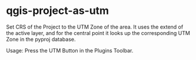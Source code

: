 # qgis-project-as-utm
Set CRS of the Project to the UTM Zone of the area. It uses the extend of the active layer, and for the central point it looks up the corresponding UTM Zone in the pyproj database.

Usage: Press the UTM Button in the Plugins Toolbar.



